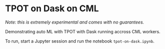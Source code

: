 # TPOT on Dask on CML

_Note: this is extremely experimental and comes with no guarantees._

Demonstrating auto ML with TPOT with Dask running accross CML workers.

To run, start a Jupyter session and run the notebook `tpot-on-dask.ipynb`.
